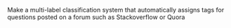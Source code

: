 Make a multi-label classification system that automatically assigns tags for
 questions posted on a forum such as Stackoverflow or Quora
